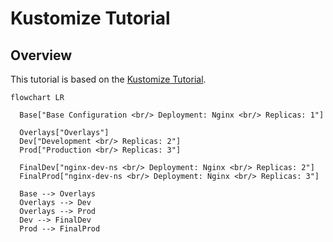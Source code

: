 # Kustomize Tutorial

## Overview
This tutorial is based on the [Kustomize Tutorial](https://devoriales.com/post/266).


```mermaid
flowchart LR

  Base["Base Configuration <br/> Deployment: Nginx <br/> Replicas: 1"]

  Overlays["Overlays"]
  Dev["Development <br/> Replicas: 2"]
  Prod["Production <br/> Replicas: 3"]

  FinalDev["nginx-dev-ns <br/> Deployment: Nginx <br/> Replicas: 2"]
  FinalProd["nginx-dev-ns <br/> Deployment: Nginx <br/> Replicas: 3"]

  Base --> Overlays
  Overlays --> Dev
  Overlays --> Prod
  Dev --> FinalDev
  Prod --> FinalProd
```
